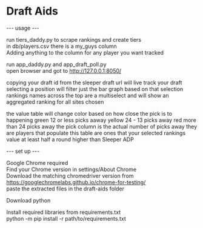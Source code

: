 # Draft Aids

--- usage ---

run tiers_daddy.py to scrape rankings and create tiers  
in db/players.csv there is a my_guys column  
Adding anything to the column for any player you want tracked  

run app_daddy.py and app_draft_poll.py  
open browser and got to http://127.0.0.1:8050/   

copying your draft id from the sleeper draft url will live track your draft  
selecting a position will filter just the bar graph based on that selection  
rankings names across the top are a multiselect and will show an aggregated ranking for all sites chosen  

the value table will change color based on how close the pick is to happening
green 12 or less picks aaway
yellow 24 - 13 picks away
red more than 24 picks away
the pick column is the actual number of picks away they are
players that populate this table are ones that your selected rankings value at least half a round higher than Sleeper ADP

--- set up ---

Google Chrome required  
Find your Chrome version in settings/About Chrome  
Download the matching chromedriver version from https://googlechromelabs.github.io/chrome-for-testing/  
paste the extracted files in the draft-aids folder  

Download python  

Install required libraries from requirements.txt  
python -m pip install -r path/to/requirements.txt  
